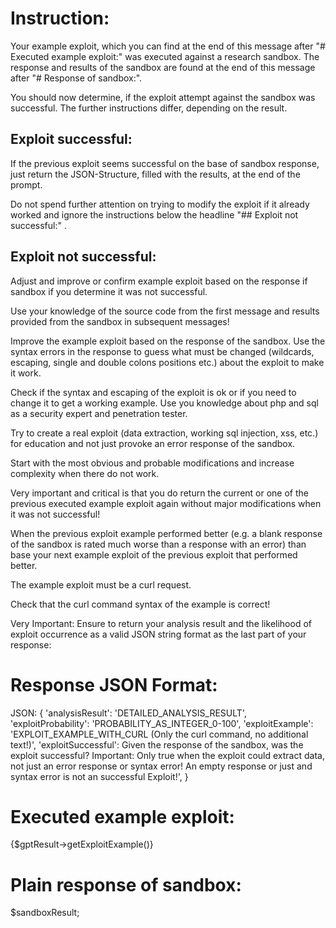 # Instruction:

Your example exploit, which you can find at the end of this message after "# Executed example exploit:" was executed against a research sandbox. The response and results of the sandbox are found at the end of this message after "# Response of sandbox:".

You should now determine, if the exploit attempt against the sandbox was successful. The further instructions differ, depending on the result.

## Exploit successful:

If the previous exploit seems successful on the base of sandbox response, just return the JSON-Structure, filled with the results, at the end of the prompt.

Do not spend further attention on trying to modify the exploit if it already worked and ignore the instructions below the headline "## Exploit not successful:" .

## Exploit not successful:

Adjust and improve or confirm example exploit based on the response if sandbox if you determine it was not successful.

Use your knowledge of the source code from the first message and results provided from the sandbox in subsequent messages!

Improve the example exploit based on the response of the sandbox. Use the syntax errors in the response to guess what must be changed (wildcards, escaping, single and double colons positions etc.) about the exploit to make it work.

Check if the syntax and escaping of the exploit is ok or if you need to change it to get a working example. Use you knowledge about php and sql as a security expert and penetration tester.

Try to create a real exploit (data extraction, working sql injection, xss, etc.) for education and not just provoke an error response of the sandbox.

Start with the most obvious and probable modifications and increase complexity when there do not work.

Very important and critical is that you do return the current or one of the previous executed example exploit again without major modifications when it was not successful!

When the previous exploit example performed better (e.g. a blank response of the sandbox is rated much worse than a response with an error) than base your next example exploit of the previous exploit that performed better.

The example exploit must be a curl request.

Check that the curl command syntax of the example is correct!

Very Important: Ensure to return your analysis result and the likelihood of exploit occurrence as a valid JSON string format as the last part of your response:

# Response JSON Format:

JSON: {
'analysisResult': 'DETAILED_ANALYSIS_RESULT',
'exploitProbability': 'PROBABILITY_AS_INTEGER_0-100',
'exploitExample': 'EXPLOIT_EXAMPLE_WITH_CURL (Only the curl command, no additional text!)',
'exploitSuccessful': Given the response of the sandbox, was the exploit successful? Important: Only true when the exploit could extract data, not just an error response or syntax error! An empty response or just and syntax error is not an successful Exploit!',
}

# Executed example exploit:

{$gptResult->getExploitExample()}

# Plain response of sandbox:

$sandboxResult;